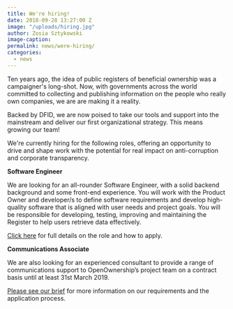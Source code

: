 ```yaml
---
title: We're hiring!
date: 2018-09-28 13:27:00 Z
image: "/uploads/hiring.jpg"
author: Zosia Sztykowski
image-caption:
permalink: news/were-hiring/
categories:
  - news
---
```


Ten years ago, the idea of public registers of beneficial ownership was a campaigner's long-shot. Now, with governments across the world committed to collecting and publishing information on the people who really own companies, we are are making it a reality.

Backed by DFID, we are now poised to take our tools and support into the mainstream and deliver our first organizational strategy. This means growing our team!

We're currently hiring for the following roles, offering an opportunity to drive and shape work with the potential for real impact on anti-corruption and corporate transparency.

**Software Engineer**

We are looking for an all-rounder Software Engineer, with a solid backend background and some front-end experience. You will work with the Product Owner and developer/s to define software requirements and develop high-quality software that is aligned with user needs and project goals. You will be responsible for developing, testing, improving and maintaining the Register to help users retrieve data effectively.

[Click here](https://docs.google.com/document/d/1UULjbrOf1HR509NuIJQP3MWAolJ98DBWntwDZx05JG0/edit?usp=sharing) for full details on the role and how to apply.

**Communications Associate**

We are also looking for an experienced consultant to provide a range of communications support to OpenOwnership’s project team on a contract basis until at least 31st March 2019.

[Please see our brief](https://docs.google.com/document/d/1G53u30gb3YZYSubh7Bmik84MBMeveCgbILem-ZyZccM/edit?usp=sharing) for more information on our requirements and the application process.
